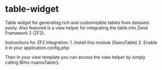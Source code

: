 table-widget
============

Table widget for generating rich and customizable tables from datasets easily. Also featured is a view helper for integrating the table into Zend Framework 2 (ZF2).

Instructions for ZF2 integration:
    1. Install this module (SamuTable)
    2. Enable it in your application.config.php

Then in your view template you can access the view helper by simply calling $this->samuTable().

